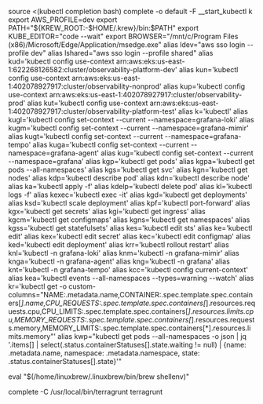 source <(kubectl completion bash)
complete -o default -F __start_kubectl k
export AWS_PROFILE=dev
export PATH="${KREW_ROOT:-$HOME/.krew}/bin:$PATH"
export KUBE_EDITOR="code --wait"
export BROWSER="/mnt/c/Program Files (x86)/Microsoft/Edge/Application/msedge.exe"
alias ldev="aws sso login --profile dev"
alias lshared="aws sso login --profile shared"
alias kud='kubectl config use-context arn:aws:eks:us-east-1:622268126582:cluster/observability-platform-dev'
alias kun='kubectl config use-context arn:aws:eks:us-east-1:402078927917:cluster/observability-nonprod'
alias kup='kubectl config use-context arn:aws:eks:us-east-1:402078927917:cluster/observability-prod'
alias kut='kubectl config use-context arn:aws:eks:us-east-1:402078927917:cluster/observability-platform-test'
alias k='kubectl'
alias kugl='kubectl config set-context --current --namespace=grafana-loki'
alias kugm='kubectl config set-context --current --namespace=grafana-mimir'
alias kugt='kubectl config set-context --current --namespace=grafana-tempo'
alias kuga='kubectl config set-context --current --namespace=grafana-agent'
alias kug='kubectl config set-context --current --namespace=grafana'
alias kgp='kubectl get pods'
alias kgpa='kubectl get pods --all-namespaces'
alias kgs='kubectl get svc'
alias kgn='kubectl get nodes'
alias kdp='kubectl describe pod'
alias kdn='kubectl describe node'
alias ka='kubectl apply -f'
alias kdelp='kubectl delete pod'
alias kl='kubectl logs -f'
alias kexec='kubectl exec -it'
alias kgd='kubectl get deployments'
alias ksd='kubectl scale deployment'
alias kpf='kubectl port-forward'
alias kgx='kubectl get secrets'
alias kgi='kubectl get ingress'
alias kgcm='kubectl get configmaps'
alias kgns='kubectl get namespaces'
alias kgss='kubectl get statefulsets'
alias kes='kubectl edit sts'
alias ke='kubectl edit'
alias kex='kubectl edit secret'
alias kec='kubectl edit configmap'
alias ked='kubectl edit deployment'
alias krr='kubectl rollout restart'
alias knl='kubectl -n grafana-loki'
alias knm='kubectl -n grafana-mimir'
alias knga='kubectl -n grafana-agent'
alias kng='kubectl -n grafana'
alias knt='kubectl -n grafana-tempo'
alias kcc='kubectl config current-context'
alias kea='kubectl events --all-namespaces --types=warning --watch'
alias kr='kubectl get -o custom-columns="NAME:.metadata.name,CONTAINER:.spec.template.spec.containers[*].name,CPU_REQUESTS:.spec.template.spec.containers[*].resources.requests.cpu,CPU_LIMITS:.spec.template.spec.containers[*].resources.limits.cpu,MEMORY_REQUESTS:.spec.template.spec.containers[*].resources.requests.memory,MEMORY_LIMITS:.spec.template.spec.containers[*].resources.limits.memory"'
alias kwp="kubectl get pods --all-namespaces -o json | jq '.items[] | select(.status.containerStatuses[].state.waiting != null) | {name: .metadata.name, namespace: .metadata.namespace, state: .status.containerStatuses[].state}'"

eval "$(/home/linuxbrew/.linuxbrew/bin/brew shellenv)"

complete -C /usr/local/bin/terragrunt terragrunt